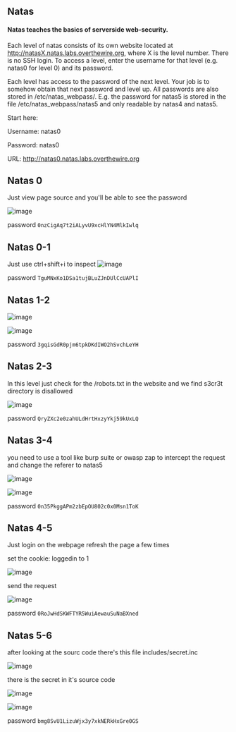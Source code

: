 ## Natas

#### Natas teaches the basics of serverside web-security.

Each level of natas consists of its own website located at http://natasX.natas.labs.overthewire.org, where X is the level number. There is no SSH login. To access a level, enter the username for that level (e.g. natas0 for level 0) and its password.

Each level has access to the password of the next level. Your job is to somehow obtain that next password and level up. All passwords are also stored in /etc/natas_webpass/. E.g. the password for natas5 is stored in the file /etc/natas_webpass/natas5 and only readable by natas4 and natas5.

Start here:

Username: natas0

Password: natas0

URL:      http://natas0.natas.labs.overthewire.org



## Natas 0

Just view page source and you'll be able to see the password

![image](https://github.com/user-attachments/assets/8142c32c-8528-4f59-89ab-c2a3112e84ab)

password `0nzCigAq7t2iALyvU9xcHlYN4MlkIwlq `

## Natas 0-1

Just use ctrl+shift+i to inspect
![image](https://github.com/user-attachments/assets/e6ac6545-895f-4889-bd3f-896cb86afe3e)

password `TguMNxKo1DSa1tujBLuZJnDUlCcUAPlI`

## Natas 1-2

![image](https://github.com/user-attachments/assets/fcad5295-c447-4102-a9c1-1d0445369e7d)

![image](https://github.com/user-attachments/assets/1be0f6a2-f9a6-4386-a823-6b5ea2dfa471)

password `3gqisGdR0pjm6tpkDKdIWO2hSvchLeYH`

## Natas 2-3

In this level just check for the /robots.txt in the website
and we find s3cr3t directory is disallowed

![image](https://github.com/user-attachments/assets/5fa547f7-c80f-4c7f-95b9-1ec84d06a711)

password `QryZXc2e0zahULdHrtHxzyYkj59kUxLQ`

## Natas 3-4

you need to use a tool like burp suite or owasp zap to intercept the request and change the referer to natas5 

![image](https://github.com/user-attachments/assets/fc97d4d1-9fa6-4ee7-97a5-d6a6a3b7a54c)

![image](https://github.com/user-attachments/assets/c2929bde-17cd-446b-a18a-a2ae0fa2ba84)

password `0n35PkggAPm2zbEpOU802c0x0Msn1ToK`

## Natas 4-5

Just login on the webpage refresh the page a few times 

set the cookie: loggedin to 1

![image](https://github.com/user-attachments/assets/ba684f1e-8802-4ed5-8614-fcd181bc29d7)

send the request

![image](https://github.com/user-attachments/assets/b8510f82-4a99-474e-9685-1164e80a59bf)

password `0RoJwHdSKWFTYR5WuiAewauSuNaBXned`

## Natas 5-6

after looking at the sourc code there's this file includes/secret.inc

![image](https://github.com/user-attachments/assets/19276e3c-9213-4c8f-8ebd-1380a3303e34)

there is the secret in it's source code

![image](https://github.com/user-attachments/assets/3532a41e-65c4-4582-9828-f484cfed4d1e)

![image](https://github.com/user-attachments/assets/46c79cfa-cb70-4ae0-86c3-5ce51ec93039)

password `bmg8SvU1LizuWjx3y7xkNERkHxGre0GS`

